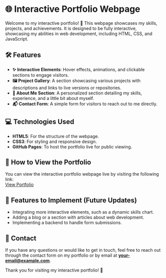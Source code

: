 # 🌐 Interactive Portfolio Webpage

Welcome to my interactive portfolio! 🎉 This webpage showcases my skills, projects, and achievements. It is designed to be fully interactive, showcasing my abilities in web development, including HTML, CSS, and JavaScript.

## 🛠️ Features
- **✨ Interactive Elements**: Hover effects, animations, and clickable sections to engage visitors. 
- **🖼️ Project Gallery**: A section showcasing various projects with descriptions and links to live versions or repositories.
- **👤 About Me Section**: A personalized section detailing my skills, experience, and a little bit about myself.
- **📬 Contact Form**: A simple form for visitors to reach out to me directly.

## 💻 Technologies Used
- **HTML5**: For the structure of the webpage. 
- **CSS3**: For styling and responsive design.
- **GitHub Pages**: To host the portfolio live for public viewing.

## 👀 How to View the Portfolio
You can view the interactive portfolio webpage live by visiting the following link:  
[View Portfolio](https://ennage.github.io/interactive-portfolio-webpage/)

## 🚀 Features to Implement (Future Updates)
- Integrating more interactive elements, such as a dynamic skills chart.
- Adding a blog or a section with articles about web development.
- Implementing a backend to handle form submissions.

## 📩 Contact
If you have any questions or would like to get in touch, feel free to reach out through the contact form on my portfolio or by email at **your-email@example.com**.

Thank you for visiting my interactive portfolio! 🙌
